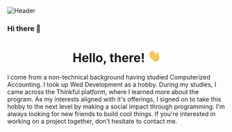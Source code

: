 ![Header](https://i.imgur.com/wd8F14S.png)

### Hi there 👋

<h1 align='center'> Hello, there! <img src="https://raw.githubusercontent.com/rulep/rulep/master/wave.gif" width="30px"> </h1>

I come from a non-technical background having studied Computerized Accounting. I took up Wed Development as a hobby. During my studies, I came across the Thinkful platform, where I learned more about the program. As my interests aligned with it's offerings, I signed on to take this hobby to the next level by making a social impact through programming. I'm always looking for new friends to build cool things. If you're interested in working on a project together, don't hesitate to contact me. 

<!--
**rulep/rulep** is a ✨ _special_ ✨ repository because its `README.md` (this file) appears on your GitHub profile.

Here are some ideas to get you started:

- 🔭 I’m currently working on ...
- 🌱 I’m currently learning ...
- 👯 I’m looking to collaborate on ...
- 🤔 I’m looking for help with ...
- 💬 Ask me about ...
- 📫 How to reach me: ...
- 😄 Pronouns: ...
- ⚡ Fun fact: ...
-->
